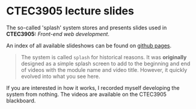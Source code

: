 # CTEC3905 lecture slides

The so-called 'splash' system stores and presents slides used in **CTEC3905:** *Front-end web development*.

An index of all available slideshows can be found on [github pages](https://ctec3905-2022.github.io/lecture-slides/).

> The system is called `splash` for historical reasons.
It was **originally** designed as a simple splash screen to add to the beginning and end of videos with the module name and video title.
However, it quickly evolved into what you see here.

If you are interested in how it works, I recorded myself developing the system from nothing.
The videos are available on the CTEC3905 blackboard.
